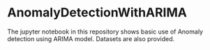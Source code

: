 # AnomalyDetectionWithARIMA

The jupyter notebook in this repository shows basic use of Anomaly detection using ARIMA model.
Datasets are also provided.

